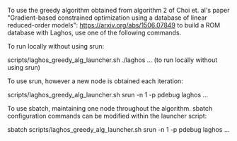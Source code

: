 To use the greedy algorithm obtained from algorithm 2 of Choi et. al's
paper "Gradient-based constrained optimization using a database
of linear reduced-order models": https://arxiv.org/abs/1506.07849
to build a ROM database with Laghos, use one of the following commands.

To run locally without using srun:

scripts/laghos_greedy_alg_launcher.sh ./laghos ... (to run locally without using srun)

To use srun, however a new node is obtained each iteration:

scripts/laghos_greedy_alg_launcher.sh srun -n 1 -p pdebug laghos ...

To use sbatch, maintaining one node throughout the algorithm. sbatch configuration
commands can be modified within the launcher script:

sbatch scripts/laghos_greedy_alg_launcher.sh srun -n 1 -p pdebug laghos ...
